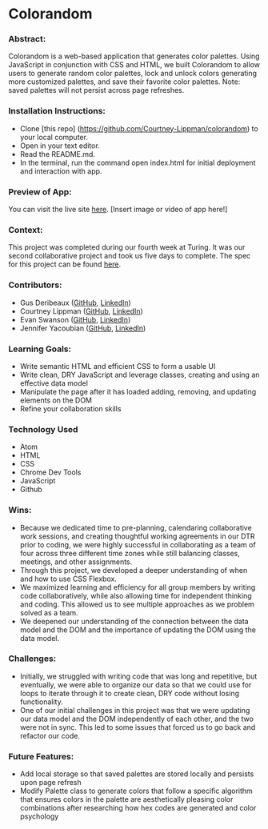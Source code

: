 # Colorandom

### Abstract:
Colorandom is a web-based application that generates color palettes. Using JavaScript in conjunction with CSS and HTML, we built Colorandom to allow users to generate random color palettes, lock and unlock colors generating more customized palettes, and save their favorite color palettes. Note: saved palettes will not persist across page refreshes.

### Installation Instructions:
- Clone [this repo] (https://github.com/Courtney-Lippman/colorandom) to your local computer.
- Open in your text editor.
- Read the README.md.
- In the terminal, run the command open index.html for initial deployment and interaction with app.

### Preview of App:
You can visit the live site [here](https://courtney-lippman.github.io/colorandom/).
[Insert image or video of app here!]

### Context:
This project was completed during our fourth week at Turing. It was our second collaborative project and took us five days to complete. The spec for this project can be found [here](https://frontend.turing.edu/projects/module-1/colorandom-v2.html).

### Contributors:
- Gus Deribeaux ([GitHub](https://github.com/Gderibeaux), [LinkedIn](https://www.linkedin.com/in/gus-deribeaux-562a511aa/))
- Courtney Lippman ([GitHub](https://github.com/Courtney-Lippman), [LinkedIn](https://www.linkedin.com/in/courtneylippman/))
- Evan Swanson ([GitHub](https://github.com/EvanSSwanson), [LinkedIn](https://www.linkedin.com/in/evan-swanson-5baa80158/))
- Jennifer Yacoubian ([GitHub](https://github.com/jmyacobn), [LinkedIn](https://www.linkedin.com/in/jennifer-yacoubian/))

### Learning Goals:
- Write semantic HTML and efficient CSS to form a usable UI
- Write clean, DRY JavaScript and leverage classes, creating and using an effective data model
- Manipulate the page after it has loaded adding, removing, and updating elements on the DOM
- Refine your collaboration skills

### Technology Used
- Atom
- HTML
- CSS
- Chrome Dev Tools
- JavaScript
- Github

### Wins:
- Because we dedicated time to pre-planning, calendaring collaborative work sessions, and creating thoughtful working agreements in our DTR prior to coding, we were highly successful in collaborating as a team of four across three different time zones while still balancing classes, meetings, and other assignments.
- Through this project, we developed a deeper understanding of when and how to use CSS Flexbox.
- We maximized learning and efficiency for all group members by writing code collaboratively, while also allowing time for independent thinking and coding. This allowed us to see multiple approaches as we problem solved as a team.
- We deepened our understanding of the connection between the data model and the DOM and the importance of updating the DOM using the data model.

### Challenges:
- Initially, we struggled with writing code that was long and repetitive, but eventually, we were able to organize our data so that we could use for loops to iterate through it to create clean, DRY code without losing functionality.
- One of our initial challenges in this project was that we were updating our data model and the DOM independently of each other, and the two were not in sync. This led to some issues that forced us to go back and refactor our code.

### Future Features:
- Add local storage so that saved palettes are stored locally and persists upon page refresh
- Modify Palette class to generate colors that follow a specific algorithm that ensures colors in the palette are aesthetically pleasing color combinations after researching how hex codes are generated and color psychology
